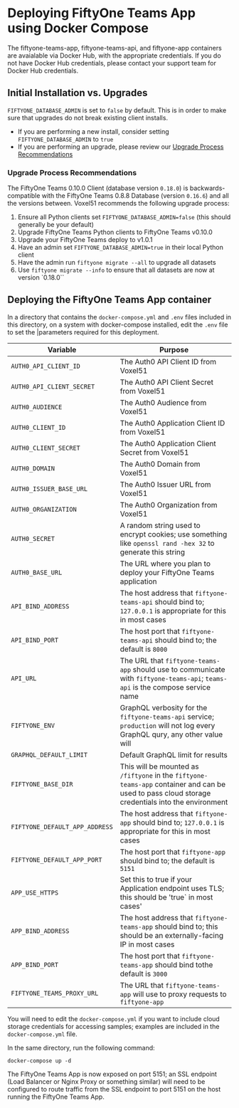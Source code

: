 # Deploying FiftyOne Teams App using Docker Compose

The fiftyone-teams-app, fiftyone-teams-api, and fiftyone-app containers are avaialable via Docker Hub, with the appropriate credentials.  If you do not have Docker Hub credentials, please contact your support team for Docker Hub credentials.

## Initial Installation vs. Upgrades

`FIFTYONE_DATABASE_ADMIN` is set to `false` by default.  This is in order to make sure that upgrades do not break existing client installs.

- If you are performing a new install, consider setting `FIFTYONE_DATABASE_ADMIN` to `true`
- If you are performing an upgrade, please review our [Upgrade Process Recommendations](#upgrade-process-recommendations)

### Upgrade Process Recommendations

The FiftyOne Teams 0.10.0 Client (database version `0.18.0`) is backwards-compatible with the FiftyOne Teams 0.8.8 Database (version `0.16.6`) and all the versions between. Voxel51 recommends the following upgrade process:

1. Ensure all Python clients set `FIFTYONE_DATABASE_ADMIN=false` (this should generally be your default)
1. Upgrade FiftyOne Teams Python clients to FiftyOne Teams v0.10.0
1. Upgrade your FiftyOne Teams deploy to v1.0.1
1. Have an admin set `FIFTYONE_DATABASE_ADMIN=true` in their local Python client
1. Have the admin run `fiftyone migrate --all` to upgrade all datasets
1. Use `fiftyone migrate --info` to ensure that all datasets are now at version `0.18.0``

## Deploying the FiftyOne Teams App container

In a directory that contains the `docker-compose.yml` and `.env` files included in this directory, on a system with docker-compose installed, edit the `.env` file to set the |parameters required for this deployment.

| Variable                       | Purpose                                                                                                                                          |
|--------------------------------|--------------------------------------------------------------------------------------------------------------------------------------------------|
| `AUTH0_API_CLIENT_ID`          | The Auth0 API Client ID from Voxel51                                                                                                             |
| `AUTH0_API_CLIENT_SECRET`      | The Auth0 API Client Secret from Voxel51                                                                                                         |
| `AUTH0_AUDIENCE`               | The Auth0 Audience from Voxel51                                                                                                                  |
| `AUTH0_CLIENT_ID`              | The Auth0 Application Client ID from Voxel51                                                                                                     |
| `AUTH0_CLIENT_SECRET`          | The Auth0 Application Client Secret from Voxel51                                                                                                 |
| `AUTH0_DOMAIN`                 | The Auth0 Domain from Voxel51                                                                                                                    |
| `AUTH0_ISSUER_BASE_URL`        | The Auth0 Issuer URL from Voxel51                                                                                                                |
| `AUTH0_ORGANIZATION`           | The Auth0 Organization from Voxel51                                                                                                              |
| `AUTH0_SECRET`                 | A random string used to encrypt cookies; use something like `openssl rand -hex 32` to generate this string                                       |
| `AUTH0_BASE_URL`               | The URL where you plan to deploy your FiftyOne Teams application                                                                                 |
| `API_BIND_ADDRESS`             | The host address that `fiftyone-teams-api` should bind to; `127.0.0.1` is appropriate for this in most cases                                     |
| `API_BIND_PORT`                | The host port that `fiftyone-teams-api` should bind to; the default is `8000`                                                                    |
| `API_URL`                      | The URL that `fiftyone-teams-app` should use to communicate with `fiftyone-teams-api`; `teams-api` is the compose service name                   |
| `FIFTYONE_ENV`                 | GraphQL verbosity for the `fiftyone-teams-api` service; `production` will not log every GraphQL qury, any other value will                       |
| `GRAPHQL_DEFAULT_LIMIT`        | Default GraphQL limit for results                                                                                                                |
| `FIFTYONE_BASE_DIR`            | This will be mounted as `/fiftyone` in the `fiftyone-teams-app` container and can be used to pass cloud storage credentials into the environment |
| `FIFTYONE_DEFAULT_APP_ADDRESS` | The host address that `fiftyone-app` should bind to; `127.0.0.1` is appropriate for this in most cases                                           |
| `FIFTYONE_DEFAULT_APP_PORT`    | The host port that `fiftyone-app` should bind to; the default is `5151`                                                                          |
| `APP_USE_HTTPS`                | Set this to true if your Application endpoint uses TLS; this should be 'true` in most cases'                                                     |
| `APP_BIND_ADDRESS`             | The host address that `fiftyone-teams-app` should bind to; this should be an externally-facing IP in most cases                                  |
| `APP_BIND_PORT`                | The host port that `fiftyone-teams-app` should bind tothe default is `3000`                                                                      |
| `FIFTYONE_TEAMS_PROXY_URL`     | The URL that `fiftyone-teams-app` will use to proxy requests to `fiftyone-app`                                                                   |


You will need to edit the `docker-compose.yml` if you want to include cloud storage credentials for accessing samples; examples are included in the `docker-compose.yml` file.

In the same directory, run the following command:

`docker-compose up -d`

The FiftyOne Teams App is now exposed on port 5151; an SSL endpoint (Load Balancer or Nginx Proxy or something similar) will need to be configured to route traffic from the SSL endpoint to port 5151 on the host running the FiftyOne Teams App.
